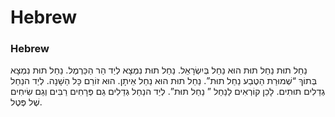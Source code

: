 # Hebrew

### Hebrew

נַחַל תוּת
נַחַל תוּת הוּא נַחַל בְּיִשְׂרָאֵל.
נַחַל תוּת נִמְצָא לְיַד הַר הַכַּרְמֶל.
נַחַל תוּת נִמְצָא בְּתוֹךְ “שְׁמוּרַת הַטֶבַע נַחַל תוּת”.
נַחַל תוּת הוּא נַחַל אֵיתָן.
הוּא זוֹרֵם כָּל הַשָׁנָה.
לְיַד הנַחַל גְדֵלִים תוּתִים.
לָכֵן קוֹרְאִים לַנַחַל ” נַחַל תוּת”.
לְיַד הנַחַל גְדֵלִים גַם פְּרָחִים רַבִּים וְגַם שִׂיחִים שֶׁל פֶּטֶל.